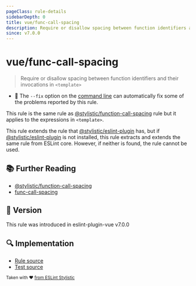 ```yaml
---
pageClass: rule-details
sidebarDepth: 0
title: vue/func-call-spacing
description: Require or disallow spacing between function identifiers and their invocations in `<template>`
since: v7.0.0
---
```


# vue/func-call-spacing

> Require or disallow spacing between function identifiers and their invocations in `<template>`

- :wrench: The `--fix` option on the [command line](https://eslint.org/docs/user-guide/command-line-interface#fixing-problems) can automatically fix some of the problems reported by this rule.

This rule is the same rule as [@stylistic/function-call-spacing] rule but it applies to the expressions in `<template>`.

This rule extends the rule that [@stylistic/eslint-plugin] has, but if [@stylistic/eslint-plugin] is not installed, this rule extracts and extends the same rule from ESLint core.
However, if neither is found, the rule cannot be used.

[@stylistic/eslint-plugin]: https://eslint.style/packages/default

## :books: Further Reading

- [@stylistic/function-call-spacing]
- [func-call-spacing]

[@stylistic/function-call-spacing]: https://eslint.style/rules/default/function-call-spacing
[func-call-spacing]: https://eslint.org/docs/rules/func-call-spacing

## :rocket: Version

This rule was introduced in eslint-plugin-vue v7.0.0

## :mag: Implementation

- [Rule source](https://github.com/vuejs/eslint-plugin-vue/blob/master/lib/rules/func-call-spacing.js)
- [Test source](https://github.com/vuejs/eslint-plugin-vue/blob/master/tests/lib/rules/func-call-spacing.js)

<sup>Taken with ❤️ [from ESLint Stylistic](https://eslint.style/rules/ts/function-call-spacing)</sup>
